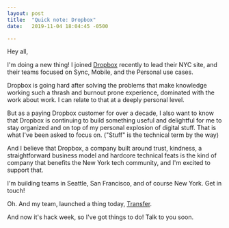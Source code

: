 ```yaml
---
layout: post
title:  "Quick note: Dropbox"
date:   2019-11-04 18:04:45 -0500

---
```

Hey all,

I'm doing a new thing! I joined [Dropbox](https://www.dropbox.com/) recently to lead their NYC site, and their teams focused on Sync, Mobile, and the Personal use cases.

Dropbox is going hard after solving the problems that make knowledge working such a thrash and burnout prone experience, dominated with the work about work.  I can relate to that at a deeply personal level.  

But as a paying Dropbox customer for over a decade, I also want to know that Dropbox is continuing to build something useful and delightful for me to stay organized and on top of my personal explosion of digital stuff. That is what I've been asked to focus on. ("Stuff" is the technical term by the way)

And I believe that Dropbox, a company built around trust, kindness, a straightforward business model and hardcore technical feats is the kind of company that benefits the New York tech community, and I'm excited to support that.

I'm building teams in Seattle, San Francisco, and of course New York.  Get in touch!

Oh.  And my team, launched a thing today, [Transfer](http://dropbox.com/transfer/about).

And now it's hack week, so I've got things to do! Talk to you soon.

